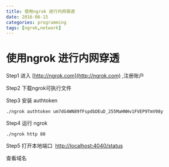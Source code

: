 ```yaml
---
title: 使用ngrok 进行内网穿透
date: 2016-06-15
categories: programming
tags: [ngrok,network]
---
```


# 使用ngrok 进行内网穿透

Step1  进入 [http://ngrok.com](http://ngrok.com) ,注册账户

Step2  下载ngrok可执行文件

<!--more-->

Step3 安装 authtoken

```shell
./ngrok authtoken um7dG4WN89fFspdbDEuD_255MaHNHv1FVEP9TmV98y
```

Step4 运行 ngrok

```shell
./ngrok http 80
```

Step5 打开本地端口  [http://localhost:4040/status](http://localhost:4040/)

查看域名

